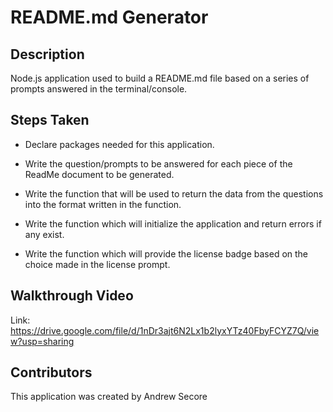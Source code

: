 # README.md Generator

## Description
Node.js application used to build a README.md file based on a series of prompts answered in the terminal/console.

## Steps Taken
* Declare packages needed for this application.

* Write the question/prompts to be answered for each piece of the ReadMe document to be generated. 

* Write the function that will be used to return the data from the questions into the format written in the function.

* Write the function which will initialize the application and return errors if any exist.

* Write the function which will provide the license badge based on the choice made in the license prompt.

## Walkthrough Video

Link: https://drive.google.com/file/d/1nDr3ajt6N2Lx1b2lyxYTz40FbyFCYZ7Q/view?usp=sharing

## Contributors
This application was created by Andrew Secore
    